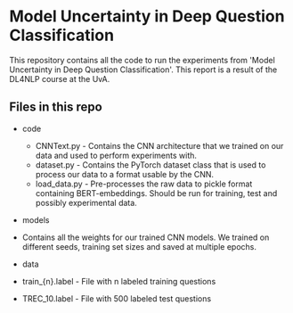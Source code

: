 # Model Uncertainty in Deep Question Classification

This repository contains all the code to run the experiments from 'Model Uncertainty in Deep Question Classification'. 
This report is a result of the DL4NLP course at the UvA. 

## Files in this repo

* code

  * CNNText.py - Contains the CNN architecture that we trained on our data and used to perform experiments with.
  * dataset.py - Contains the PyTorch dataset class that is used to process our data to a format usable by the CNN.
  * load_data.py - Pre-processes the raw data to pickle format containing BERT-embeddings. Should be run for training, test and possibly experimental data.
  
* models

 * Contains all the weights for our trained CNN models. We trained on different seeds, training set sizes and saved at multiple epochs.

* data

 * train_{n}.label - File with n labeled training questions
 * TREC_10.label - File with 500 labeled test questions

